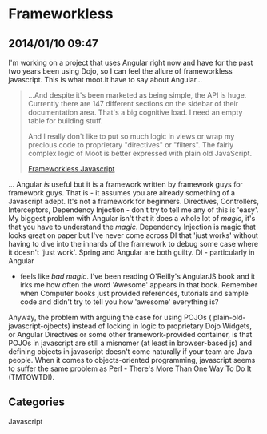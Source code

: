 # Frameworkless## 2014/01/10 09:47I'm working on a project that uses Angular right now and have for the past two years been using Dojo, so I can feel the allure of frameworkless javascript. This is what moot.it have to say about Angular...> ...And despite it's been marketed as being simple, the API is huge. > Currently there are 147 different sections on the sidebar of their > documentation area. That's a big cognitive load. I need an empty table > for building stuff.>  > And I really don't like to put so much logic in views or wrap my > precious code to proprietary "directives" or "filters". The fairly > complex logic of Moot is better expressed with plain old JavaScript.> > [Frameworkless Javascript][fj]... Angular *is* useful but it is a framework written by framework guys for framework guys. That is - it assumes you are already something of a Javascript adept. It's not a framework for beginners. Directives, Controllers, Interceptors, Dependency Injection - don't try to tell me any of this is 'easy'. My biggest problem with Angular isn't that it does a whole lot of *magic*, it's that you have to understand the *magic*. Dependency Injection is magic that looks great on paper but I've never come across DI that 'just works' without having to dive into the innards of the framework to debug some case where it doesn't 'just work'. Spring and Angular are both guilty. DI - particularly in Angular - feels like *bad magic*. I've been reading O'Reilly's AngularJS book and it irks me how often the word 'Awesome' appears in that book. Remember when Computer books just provided references, tutorials and sample code and didn't try to tell you how 'awesome' everything is?  Anyway, the problem with arguing the case for using POJOs ( plain-old-javascript-ojbects) instead of locking in logic to proprietary Dojo Widgets, or Angular Directives or some other framework-provided container, is that POJOs in javascript are still a misnomer (at least in browser-based js) and defining objects in javascript doesn't come naturally if your team are Java people. When it comes to objects-oriented programming, javascript seems to suffer the same problem as Perl - There's More Than One Way To Do It (TMTOWTDI).  [fj]: https://moot.it/blog/technology/frameworkless-javascript.html## CategoriesJavascript